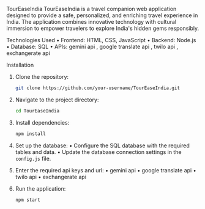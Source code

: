  TourEaseIndia
TourEaseIndia is a travel companion web application designed to provide a safe, personalized, and enriching travel experience in India. The application combines innovative technology with cultural immersion to empower travelers to explore India's hidden gems responsibly.

 Technologies Used
•	Frontend: HTML, CSS, JavaScript
•	Backend: Node.js
•	Database: SQL
•	APIs:  gemini api , google translate api , twilo api , exchangerate api

 Installation
1. Clone the repository:
   ```bash
   git clone https://github.com/your-username/TourEaseIndia.git
   ```
2. Navigate to the project directory:
   ```bash
   cd TourEaseIndia
   ```
3. Install dependencies:
   ```bash
   npm install
   ```
4. Set up the database:
•	Configure the SQL database with the required tables and data.
•	Update the database connection settings in the `config.js` file.
5. Enter the required api keys and url:
•	gemini api 
•	google translate api 
•	twilo api
•	exchangerate api

6. Run the application:
   ```bash
   npm start
   ```
